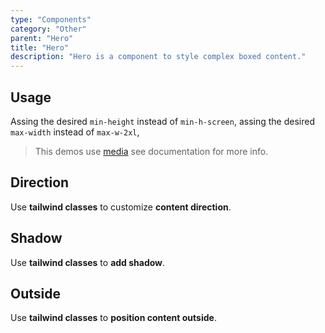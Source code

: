 ```yaml
---
type: "Components"
category: "Other"
parent: "Hero"
title: "Hero"
description: "Hero is a component to style complex boxed content."
---
```


## Usage

Assing the desired `min-height` instead of `min-h-screen`, assing the desired `max-width` instead of `max-w-2xl`,

> This demos use [media](/components/media) see documentation for more info.

<demo>
  <div class="gatsby_demo_item" data-iframe="demos/components/hero/usage">
  </div>
</demo>

## Direction

Use **tailwind classes** to customize **content direction**.

<demo>
  <div class="gatsby_demo_item" data-iframe="demos/components/hero/direction">
  </div>
</demo>

## Shadow

Use **tailwind classes** to **add shadow**.

<demo>
  <div class="gatsby_demo_item" data-iframe="demos/components/hero/shadow">
  </div>
</demo>

## Outside

Use **tailwind classes** to **position content outside**.

<demo>
  <div class="gatsby_demo_item" data-iframe="demos/components/hero/outside">
  </div>
</demo>
